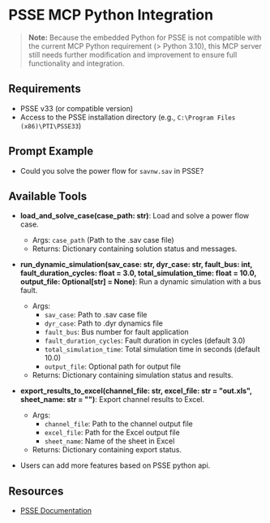 # PSSE MCP Python Integration

> **Note:**
> Because the embedded Python for PSSE is not compatible with the current MCP Python requirement (> Python 3.10), this MCP server still needs further modification and improvement to ensure full functionality and integration.

## Requirements

- PSSE v33 (or compatible version)
- Access to the PSSE installation directory (e.g., `C:\Program Files (x86)\PTI\PSSE33`)

## Prompt Example

- Could you solve the power flow for `savnw.sav` in PSSE?

## Available Tools

- **load_and_solve_case(case_path: str)**: Load and solve a power flow case.
  - Args: `case_path` (Path to the .sav case file)
  - Returns: Dictionary containing solution status and messages.

- **run_dynamic_simulation(sav_case: str, dyr_case: str, fault_bus: int, fault_duration_cycles: float = 3.0, total_simulation_time: float = 10.0, output_file: Optional[str] = None)**: Run a dynamic simulation with a bus fault.
  - Args: 
    - `sav_case`: Path to .sav case file
    - `dyr_case`: Path to .dyr dynamics file
    - `fault_bus`: Bus number for fault application
    - `fault_duration_cycles`: Fault duration in cycles (default 3.0)
    - `total_simulation_time`: Total simulation time in seconds (default 10.0)
    - `output_file`: Optional path for output file
  - Returns: Dictionary containing simulation status and results.

- **export_results_to_excel(channel_file: str, excel_file: str = "out.xls", sheet_name: str = "")**: Export channel results to Excel.
  - Args:
    - `channel_file`: Path to the channel output file
    - `excel_file`: Path for the Excel output file
    - `sheet_name`: Name of the sheet in Excel
  - Returns: Dictionary containing export status.

- Users can add more features based on PSSE python api.


## Resources
- [PSSE Documentation](https://www.siemens.com/us/en/products/energy/grid-software/planning/pss-software.html)

